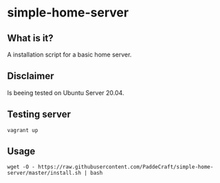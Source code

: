 # simple-home-server

## What is it?

A installation script for a basic home server.

## Disclaimer

Is beeing tested on Ubuntu Server 20.04.

## Testing server

`vagrant up`

## Usage

`wget -O - https://raw.githubusercontent.com/PaddeCraft/simple-home-server/master/install.sh | bash`
